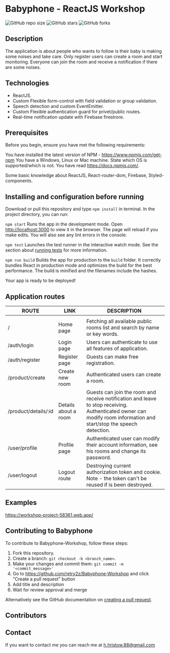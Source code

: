 # Babyphone - ReactJS Workshop

![GitHub repo size](https://img.shields.io/github/repo-size/retry2z/Babyphone-Workshop) ![GitHub stars](https://img.shields.io/github/stars/retry2z/Babyphone-Workshop?style=social)   ![GitHub forks](https://img.shields.io/github/forks/retry2z/Babyphone-Workshop?style=social)

## Description

The application is about people who wants to follow is their baby is making some noises and take care. Only register users can create a room and start monitoring. Everyone can join the room and receive a notification if there are some noises.

## Technologies
- ReactJS.
- Custom Flexible form-control with field validation or group validation.
- Speech detection and custom EventEmitter.
- Custom Flexible authentication guard for privet/public routes.
- Real-time notification update with Firebase firestrore.

## Prerequisites
Before you begin, ensure you have met the following requirements:

You have installed the latest version of NPM - https://www.npmjs.com/get-npm
You have a Windows, Linux or Mac machine. State which OS is supported/which is not.
You have read https://docs.npmjs.com/.

Some basic knowledge about ReactJS, React-router-dom, Firebase, Styled-components.

## Installing and configuration before running
Download or pull this repository and type ``npm install`` in terminal. 
In the project directory, you can run: 

`npm start`
Runs the app in the development mode.
Open [http://localhost:3000](http://localhost:3000) to view it in the browser.
The page will reload if you make edits. You will also see any lint errors in the console.

`npm test`
Launches the test runner in the interactive watch mode. See the section about [running tests](https://facebook.github.io/create-react-app/docs/running-tests) for more information.

`npm run build`
Builds the app for production to the `build` folder. It correctly bundles React in production mode and optimizes the build for the best performance. The build is minified and the filenames include the hashes.

Your app is ready to be deployed!

## Application routes
ROUTE | LINK | DESCRIPTION
------|-------------|---------
| |    
/ | Home page | Fetching all available public rooms list and search by name or key words.
/auth/login | Login page | Users can authenticate to use all features of application.
/auth/register | Register page | Guests can make free registration. 
/product/create | Create new room | Authenticated users can create a room.  
/product/details/:id | Details about a room | Guests can join the room and receive notification and leave to stop receiving. Authenticated owner can modify room information and start/stop the speech detection. 
/user/profile | Profile page | Authenticated user can modify their account information, see his rooms  and change its password.
/user/logout | Logout route | Destroying current authorization token and cookie. Note - the token can't be reused if is been destroyed.

## Examples
https://workshop-project-58361.web.app/

## Contributing to Babyphone
To contribute to Babyphone-Workshop, follow these steps:

1. Fork this repository.
2. Create a branch: `git checkout -b <branch_name>`.
3. Make your changes and commit them: `git commit -m '<commit_message>'`
4. Go to https://github.com/retry2z/Babyphone-Workshop and click "Create a pull request" button
5. Add title and description
6. Wait for review approval and merge

Alternatively see the GitHub documentation on [creating a pull request](https://help.github.com/en/github/collaborating-with-issues-and-pull-requests/creating-a-pull-request).

## Contributors

## Contact
If you want to contact me you can reach me at h.hristow.88@gmail.com

